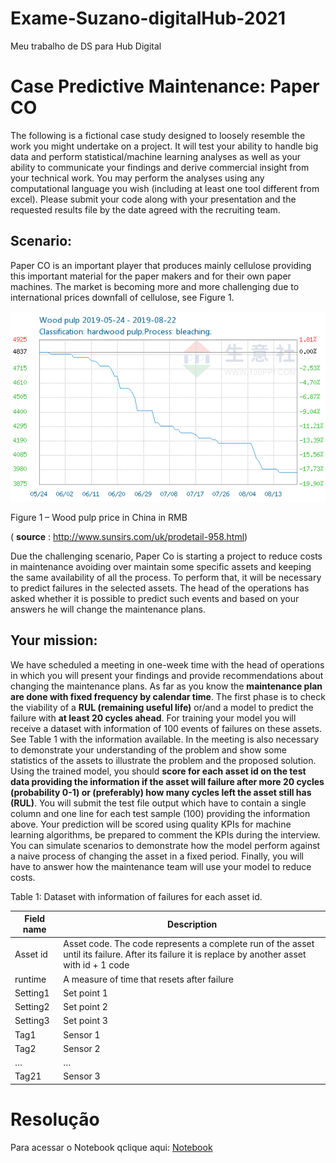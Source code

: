 # Exame-Suzano-digitalHub-2021
Meu trabalho de DS para Hub Digital

# Case Predictive Maintenance: Paper CO 

The following is a fictional case study designed to loosely resemble the work you might undertake on a project. It will test your ability to handle big data and perform statistical/machine learning analyses as well as your ability to communicate your findings and derive commercial insight from your technical work. You may perform the analyses using any computational language you wish (including at least one tool different from excel). Please submit your code along with your presentation and the requested results file by the date agreed with the recruiting team.

## Scenario:
Paper CO is an important player that produces mainly cellulose providing this important material for the paper makers and for their own paper machines. The market is becoming more and more challenging due to international prices downfall of cellulose, see Figure 1.

<img src="./img/prices.png">

Figure 1 – Wood pulp price in China in RMB 

( __source__ : http://www.sunsirs.com/uk/prodetail-958.html)

Due the challenging scenario, Paper Co is starting a project to reduce costs in maintenance avoiding over maintain some specific assets and keeping the same availability of all the process. To perform that, it will be necessary to predict failures in the selected assets. 
The head of the operations has asked whether it is possible to predict such events and based on your answers he will change the maintenance plans. 

## Your mission:

We have scheduled a meeting in one-week time with the head of operations in which you will present your findings and provide recommendations about changing the maintenance plans. As far as you know the **maintenance plan are done with fixed frequency by calendar time**.
The first phase is to check the viability of a **RUL (remaining useful life)** or/and a model to predict the failure with **at least 20 cycles ahead**. For training your model you will receive a dataset with information of 100 events of failures on these assets. See Table 1 with the information available. In the meeting is also necessary to demonstrate your understanding of the problem and show some statistics of the assets to illustrate the problem and the proposed solution.
Using the trained model, you should **score for each asset id on the test data providing the information if the asset will failure after more 20 cycles (probability 0-1) or (preferably) how many cycles left the asset still has (RUL)**. You will submit the test file output which have to contain a single column and one line for each test sample (100) providing the information above.
Your prediction will be scored using quality KPIs for machine learning algorithms, be prepared to comment the KPIs during the interview. You can simulate scenarios to demonstrate how the model perform against a naive process of changing the asset in a fixed period.
Finally, you will have to answer how the maintenance team will use your model to reduce costs. 

Table 1: Dataset with information of failures for each asset id.


| Field name  |	Description |
|-------------|-------------|
| Asset id |	Asset code. The code represents a complete run of the asset until its failure. After its failure it is replace by another asset with id + 1 code |
| runtime |	A measure of time that resets after failure |
| Setting1	| Set point 1 |
| Setting2	| Set point 2 |
| Setting3  | Set point 3 |
|Tag1 |	Sensor 1 |
|Tag2 |	Sensor 2 |
| … | … |
|Tag21 | Sensor 3 |



# Resolução

Para acessar o Notebook qclique aqui: [Notebook](./Desafio-HubDigital.ipynb)
